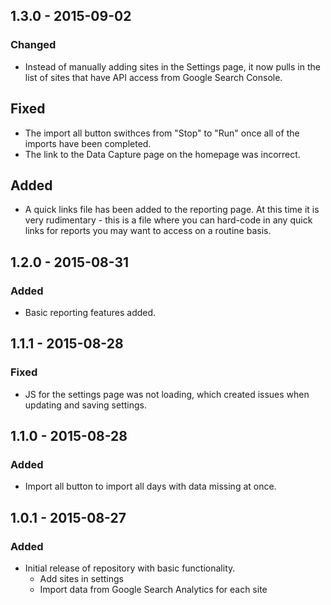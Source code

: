 ## 1.3.0 - 2015-09-02
### Changed
- Instead of manually adding sites in the Settings page, it now pulls in the list of sites that have API access from Google Search Console.
## Fixed
- The import all button swithces from "Stop" to "Run" once all of the imports have been completed.
- The link to the Data Capture page on the homepage was incorrect.
## Added
- A quick links file has been added to the reporting page.  At this time it is very rudimentary - this is a file where you can hard-code in any quick links for reports you may want to access on a routine basis.
## 1.2.0 - 2015-08-31
### Added
- Basic reporting features added.

## 1.1.1 - 2015-08-28
### Fixed
- JS for the settings page was not loading, which created issues when updating and saving settings.

## 1.1.0 - 2015-08-28
### Added
- Import all button to import all days with data missing at once.

## 1.0.1 - 2015-08-27
### Added
- Initial release of repository with basic functionality.
  - Add sites in settings
  - Import data from Google Search Analytics for each site
